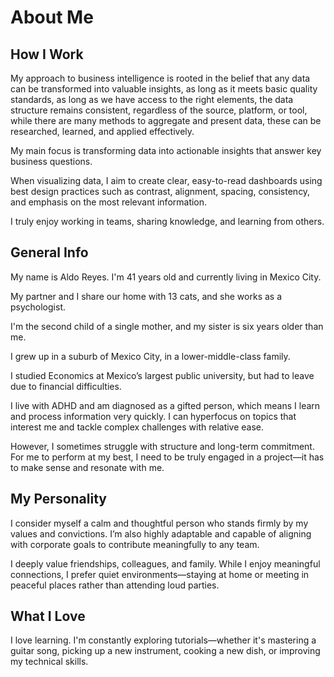 # About Me

## How I Work

My approach to business intelligence is rooted in the belief that any data can be transformed into valuable insights, as long as it meets basic quality standards, as long as we have access to the right elements, the data structure remains consistent, regardless of the source, platform, or tool, while there are many methods to aggregate and present data, these can be researched, learned, and applied effectively.

My main focus is transforming data into actionable insights that answer key business questions.

When visualizing data, I aim to create clear, easy-to-read dashboards using best design practices such as contrast, alignment, spacing, consistency, and emphasis on the most relevant information.

I truly enjoy working in teams, sharing knowledge, and learning from others.

## General Info
My name is Aldo Reyes. I'm 41 years old and currently living in Mexico City.

My partner and I share our home with 13 cats, and she works as a psychologist.

I'm the second child of a single mother, and my sister is six years older than me.

I grew up in a suburb of Mexico City, in a lower-middle-class family.

I studied Economics at Mexico’s largest public university, but had to leave due to financial difficulties.

I live with ADHD and am diagnosed as a gifted person, which means I learn and process information very quickly.
I can hyperfocus on topics that interest me and tackle complex challenges with relative ease.

However, I sometimes struggle with structure and long-term commitment. For me to perform at my best, I need to be truly engaged in a project—it has to make sense and resonate with me.

## My Personality

I consider myself a calm and thoughtful person who stands firmly by my values and convictions.
I’m also highly adaptable and capable of aligning with corporate goals to contribute meaningfully to any team.

I deeply value friendships, colleagues, and family. While I enjoy meaningful connections, I prefer quiet environments—staying at home or meeting in peaceful places rather than attending loud parties.

## What I Love
I love learning. I'm constantly exploring tutorials—whether it's mastering a guitar song, picking up a new instrument, cooking a new dish, or improving my technical skills.
